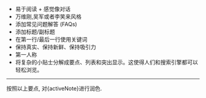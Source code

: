 
* 易于阅读 + 感觉像对话
* 万维刚,吴军或者李笑来风格
* 添加常见问题解答 (FAQs)
* 添加标题/副标题
* 在第一行/最后一行使用关键词
* 保持真实、保持新鲜、保持吸引力
* 第一人称
* 将复杂的小贴士分解成要点、列表和突出显示。这使得人们和搜索引擎都可以轻松浏览。
---
按照以上要点, 对{activeNote}进行润色.